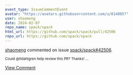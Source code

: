 ```yaml
---
event_type: IssueCommentEvent
avatar: "https://avatars.githubusercontent.com/u/814885?"
user: shaomeng
date: 2024-02-07
repo_name: spack/spack
html_url: https://github.com/spack/spack/pull/42506
repo_url: https://github.com/spack/spack
---
```


<a href='https://github.com/shaomeng' target='_blank'>shaomeng</a> commented on issue <a href='https://github.com/spack/spack/pull/42506' target='_blank'>spack/spack#42506</a>.

<small>Could @tldahlgren  help review this PR? Thanks! ...</small>

<a href='https://github.com/spack/spack/pull/42506' target='_blank'>View Comment</a>